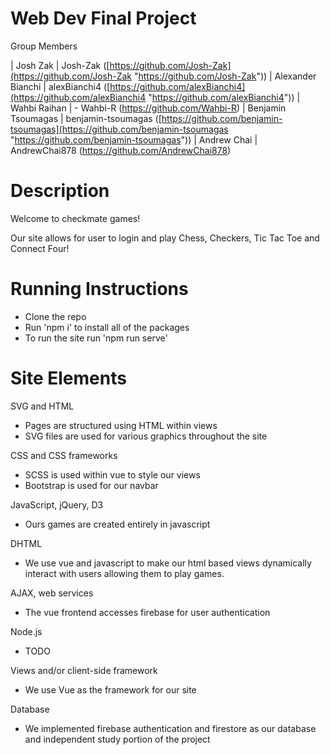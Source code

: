 
# Web Dev Final Project

Group Members

| Josh Zak | Josh-Zak ([https://github.com/Josh-Zak](https://github.com/Josh-Zak "https://github.com/Josh-Zak"))
| Alexander Bianchi | alexBianchi4 ([https://github.com/alexBianchi4](https://github.com/alexBianchi4 "https://github.com/alexBianchi4"))
| Wahbi Raihan | - Wahbi-R (https://github.com/Wahbi-R)
| Benjamin Tsoumagas | benjamin-tsoumagas ([https://github.com/benjamin-tsoumagas](https://github.com/benjamin-tsoumagas "https://github.com/benjamin-tsoumagas"))
| Andrew Chai | AndrewChai878 (https://github.com/AndrewChai878)

# Description
Welcome to checkmate games!

Our site allows for user to login and play Chess, Checkers, Tic Tac Toe and Connect Four!

# Running Instructions
- Clone the repo
- Run 'npm i' to install all of the packages
- To run the site run 'npm run serve'

# Site Elements
SVG and HTML
-   Pages are structured using HTML within views
-   SVG files are used for various graphics throughout the site

CSS and CSS frameworks
-   SCSS is used within vue to style our views
-   Bootstrap is used for our navbar

JavaScript, jQuery, D3
-   Ours games are created entirely in javascript

DHTML
-   We use vue and javascript to make our html based views dynamically interact with users allowing them to play games.

AJAX, web services
-   The vue frontend accesses firebase for user authentication

Node.js
-   TODO

Views and/or client-side framework
-   We use Vue as the framework for our site

Database
-   We implemented firebase authentication and firestore as our database and independent study portion of the project

